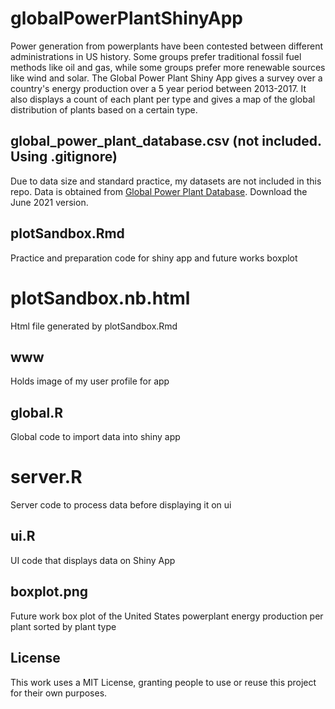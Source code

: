 # globalPowerPlantShinyApp

Power generation from powerplants have been contested between different administrations in US history. Some groups prefer traditional fossil fuel methods like oil and gas, while some groups prefer more renewable sources like wind and solar. The Global Power Plant Shiny App gives a survey over a country's energy production over a 5 year period between 2013-2017. It also displays a count of each plant per type and gives a map of the global distribution of plants based on a certain type.

## global_power_plant_database.csv (not included. Using .gitignore)

Due to data size and standard practice, my datasets are not included in this repo. Data is obtained from [Global Power Plant Database](https://datasets.wri.org/dataset/globalpowerplantdatabase). Download the June 2021 version.

## plotSandbox.Rmd

Practice and preparation code for shiny app and future works boxplot

# plotSandbox.nb.html

Html file generated by plotSandbox.Rmd

## www

Holds image of my user profile for app

## global.R

Global code to import data into shiny app

# server.R

Server code to process data before displaying it on ui

## ui.R

UI code that displays data on Shiny App

## boxplot.png

Future work box plot of the United States powerplant energy production per plant sorted by plant type

## License

This work uses a MIT License, granting people to use or reuse this project for their own purposes. 